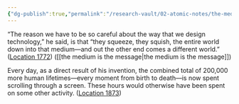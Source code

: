 ```yaml
---
{"dg-publish":true,"permalink":"/research-vault/02-atomic-notes/the-medium-of-social-media-has-a-flattening-message/"}
---
```


“The reason we have to be so careful about the way that we design technology,” he said, is that “they squeeze, they squish, the entire world down into that medium—and out the other end comes a different world.” ([Location 1772](https://readwise.io/to_kindle?action=open&asin=B093G9TS91&location=1772)) ([[the medium is the message\|the medium is the message]])

Every day, as a direct result of his invention, the combined total of 200,000 more human lifetimes—every moment from birth to death—is now spent scrolling through a screen. These hours would otherwise have been spent on some other activity. ([Location 1873](https://readwise.io/to_kindle?action=open&asin=B093G9TS91&location=1873))